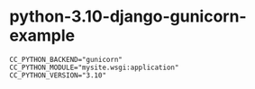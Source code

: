 # python-3.10-django-gunicorn-example

```
CC_PYTHON_BACKEND="gunicorn"
CC_PYTHON_MODULE="mysite.wsgi:application"
CC_PYTHON_VERSION="3.10"
```
